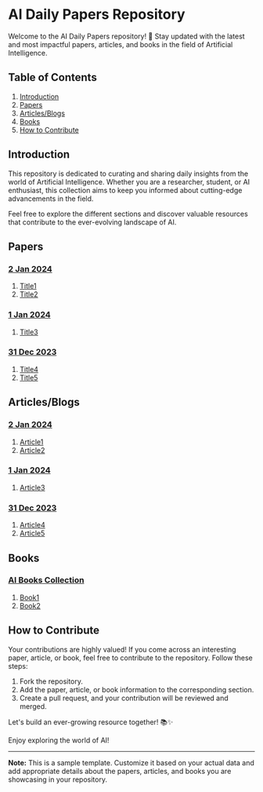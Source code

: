 # AI Daily Papers Repository

Welcome to the AI Daily Papers repository! 🚀 Stay updated with the latest and most impactful papers, articles, and books in the field of Artificial Intelligence.

## Table of Contents
1. [Introduction](#introduction)
2. [Papers](#papers)
3. [Articles/Blogs](#articlesblogs)
4. [Books](https://github.com/pranavbelhekar01/Notes/blob/main/Books.md)
5. [How to Contribute](#how-to-contribute)

## Introduction
This repository is dedicated to curating and sharing daily insights from the world of Artificial Intelligence. Whether you are a researcher, student, or AI enthusiast, this collection aims to keep you informed about cutting-edge advancements in the field.

Feel free to explore the different sections and discover valuable resources that contribute to the ever-evolving landscape of AI.

## Papers
### [2 Jan 2024](papers/2_Jan_2024.md)
1. [Title1](Link1)
2. [Title2](Link2)

### [1 Jan 2024](papers/1_Jan_2024.md)
1. [Title3](Link3)

### [31 Dec 2023](papers/31_Dec_2023.md)
1. [Title4](Link4)
2. [Title5](Link5)

## Articles/Blogs
### [2 Jan 2024](articles/2_Jan_2024.md)
1. [Article1](Link1)
2. [Article2](Link2)

### [1 Jan 2024](articles/1_Jan_2024.md)
1. [Article3](Link3)

### [31 Dec 2023](articles/31_Dec_2023.md)
1. [Article4](Link4)
2. [Article5](Link5)

## Books
### [AI Books Collection](books/README.md)
1. [Book1](Link1)
2. [Book2](Link2)

## How to Contribute
Your contributions are highly valued! If you come across an interesting paper, article, or book, feel free to contribute to the repository. Follow these steps:
1. Fork the repository.
2. Add the paper, article, or book information to the corresponding section.
3. Create a pull request, and your contribution will be reviewed and merged.

Let's build an ever-growing resource together! 📚✨

Enjoy exploring the world of AI!

---

**Note:** This is a sample template. Customize it based on your actual data and add appropriate details about the papers, articles, and books you are showcasing in your repository.
